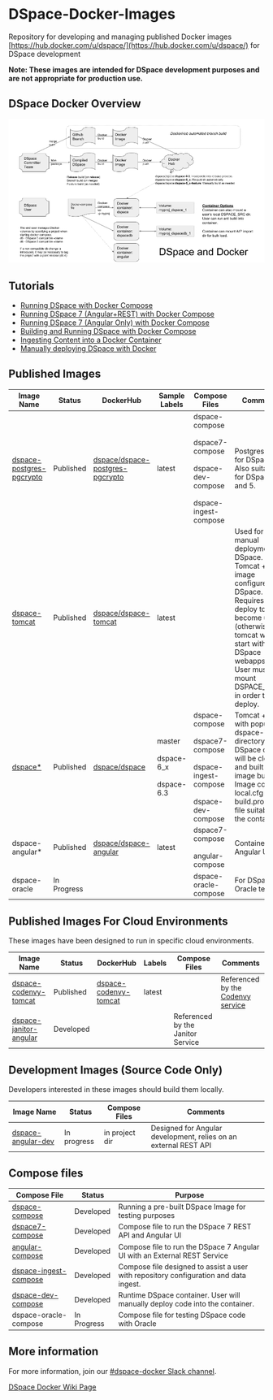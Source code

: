 # DSpace-Docker-Images
Repository for developing and managing published Docker images [https://hub.docker.com/u/dspace/](https://hub.docker.com/u/dspace/) for DSpace development

__Note: These images are intended for DSpace development purposes and are not appropriate for production use.__

## DSpace Docker Overview
![DSpace Docker Overview Diagram](documentation/DSpaceDockerFlow.png)

## Tutorials

- [Running DSpace with Docker Compose](docker-compose-files/dspace-compose/README.md)
- [Running DSpace 7 (Angular+REST) with Docker Compose](docker-compose-files/dspace7-compose/README.md)
- [Running DSpace 7 (Angular Only) with Docker Compose](docker-compose-files/angular-compose/README.md)
- [Building and Running DSpace with Docker Compose](docker-compose-files/dspace-dev-compose/README.md)
- [Ingesting Content into a Docker Container](docker-compose-files/dspace-ingest-compose/README.md)
- [Manually deploying DSpace with Docker](documentation/tutorial.md)

## Published Images

| Image Name | Status | DockerHub | Sample Labels | Compose Files | Comments |
| ---------- | ------ | --------- | ------------- | ------------- | -------- |
| [dspace-postgres-pgcrypto](https://github.com/DSpace-Labs/DSpace-Docker-Images/tree/master/dockerfiles/dspace-postgres-pgcrypto) | Published |  [dspace/dspace-postgres-pgcrypto](https://hub.docker.com/r/dspace/dspace-postgres-pgcrypto/) | latest | dspace-compose <br/><br/>dspace7-compose <br/><br/>dspace-dev-compose<br/><br/>dspace-ingest-compose | Postgres image for DSpace 6+.  Also suitable for DSpace 4 and 5.|
| [dspace-tomcat](https://github.com/DSpace-Labs/DSpace-Docker-Images/tree/master/dockerfiles/dspace-tomcat) | Published | [dspace/dspace-tomcat](https://hub.docker.com/r/dspace/dspace-tomcat/) | latest |  | Used for manual deployment of DSpace. Tomcat + Ant image configured for DSpace. <br/>Requires an ant deploy to become usable (otherwise tomcat will start with no DSpace webapps). <br/> User must mount DSPACE_SRC in order to deploy. |
| [dspace*](https://github.com/DSpace-Labs/DSpace-Docker-Images/tree/master/dockerfiles/dspace/) | Published |[dspace/dspace](https://hub.docker.com/r/dspace/dspace/)| master<br/><br/>dspace-6_x<br/><br/>dspace-6.3 |dspace-compose <br/><br/>dspace7-compose <br/><br/>dspace-ingest-compose <br/><br/>dspace-dev-compose| Tomcat + Ant with populated dspace-install directory. <br/>DSpace code will be cloned and built during image build. <br/>Image contains local.cfg and build.properties file suitable for the container. |
| dspace-angular* | Published |[dspace/dspace-angular](https://hub.docker.com/r/dspace/dspace-angular/)| latest| dspace7-compose<br/><br/>angular-compose | Containerized Angular UI |
| dspace-oracle | In Progress ||| dspace-oracle-compose | For DSpace / Oracle testing |

## Published Images For Cloud Environments
These images have been designed to run in specific cloud environments.

| Image Name | Status | DockerHub | Labels | Compose Files | Comments |
| ---------- | ------ | --------- | ------ | ------------- | -------- |
| [dspace-codenvy-tomcat](https://github.com/DSpace-Labs/DSpace-Docker-Images/tree/master/dockerfiles/dspace-codenvy-tomcat) |Published|[dspace-codenvy-tomcat](https://hub.docker.com/r/dspace/dspace-codenvy-tomcat/) |latest||Referenced by the [Codenvy service](https://codenvy.io)|
| [dspace-janitor-angular](https://github.com/DSpace-Labs/DSpace-Docker-Images/tree/master/dockerfiles/dspace-janitor-angular)|Developed|||Referenced by the Janitor Service|

## Development Images (Source Code Only)
Developers interested in these images should build them locally.

| Image Name | Status | Compose Files | Comments |
| ---------- | ------ | ------------- | -------- |
| [dspace-angular-dev](https://github.com/DSpace-Labs/DSpace-Docker-Images/tree/master/dockerfiles/dspace-angular-dev) | In progress | in project dir | Designed for Angular development, relies on an external REST API |


## Compose files

| Compose File | Status | Purpose |
| ------------ | ------ | ------- |
| [dspace-compose](https://github.com/DSpace-Labs/DSpace-Docker-Images/tree/master/docker-compose-files/dspace-compose) | Developed | Running a pre-built DSpace Image for testing purposes |
| [dspace7-compose](https://github.com/DSpace-Labs/DSpace-Docker-Images/tree/master/docker-compose-files/dspace7-compose) | Developed | Compose file to run the DSpace 7 REST API and Angular UI |
| [angular-compose](docker-compose-files/angular-compose) | Developed | Compose file to run the DSpace 7 Angular UI with an External REST Service |
| [dspace-ingest-compose](docker-compose-files/dspace-ingest-compose) | Developed |Compose file designed to assist a user with repository configuration and data ingest. |
| [dspace-dev-compose](https://github.com/DSpace-Labs/DSpace-Docker-Images/tree/master/docker-compose-files/dspace-dev-compose) | Developed | Runtime DSpace container.  User will manually deploy code into the container. |
| dspace-oracle-compose | In Progress | Compose file for testing DSpace code with Oracle |

## More information
For more information, join our [#dspace-docker Slack channel](https://dspace-org.slack.com/messages/C9YD42PV3).

[DSpace Docker Wiki Page](https://wiki.duraspace.org/display/DSPACE/DSpace+and+Docker)
